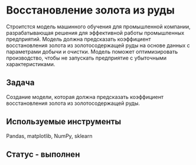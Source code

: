 # Восстановление золота из руды
Строитстся модель машинного обучения для промышленной компании, разрабатывающая решения для эффективной работы промышленных предприятий. Модель должна предсказать коэффициент восстановления золота из золотосодержащей руды на основе данных с параметрами добычи и очистки. Модель поможет оптимизировать производство, чтобы не запускать предприятие с убыточными характеристиками.
## Задача
Создание модели, которая должна предсказать коэффициент восстановления золота из золотосодержащей руды.
## Используемые инструменты
Pandas, matplotlib, NumPy, sklearn
## Статус - выполнен

